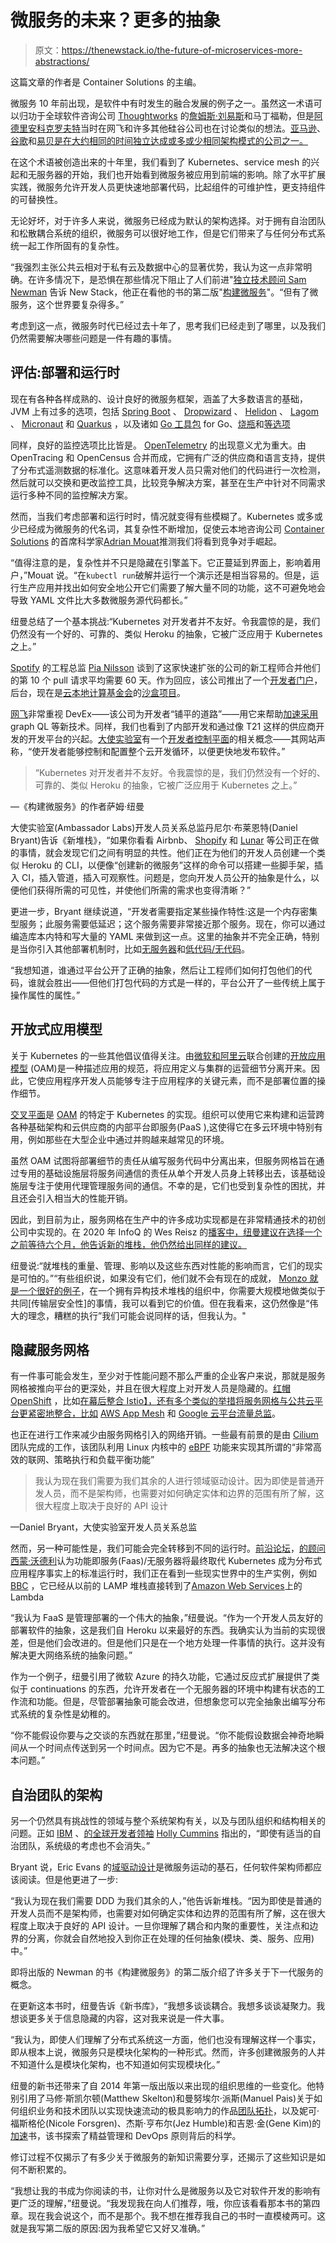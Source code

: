 # 微服务的未来？更多的抽象

> 原文：<https://thenewstack.io/the-future-of-microservices-more-abstractions/>

这篇文章的作者是 Container Solutions 的主编。

微服务 10 年前出现，是软件中有时发生的融合发展的例子之一。虽然这一术语可以归功于全球软件咨询公司 [Thoughtworks](https://www.thoughtworks.com/) 的[詹姆斯·刘易斯](https://twitter.com/boicy)和马丁福勒，但是[阿德里安科克罗夫特](https://www.linkedin.com/in/adriancockcroft/)当时在网飞和许多其他硅谷公司也在讨论类似的想法。[亚马逊](https://aws.amazon.com/?utm_content=logo-sponsorpage&utm_source=thenewstack&utm_medium=website&utm_campaign=platform)、[谷歌](https://about.google/)和[易贝是在大约相同的时间独立达成或多或少相同架构模式的公司之一。](https://www.ebayinc.com/)

在这个术语被创造出来的十年里，我们看到了 Kubernetes、service mesh 的兴起和无服务器的开始，我们也开始看到微服务被应用到前端的影响。除了水平扩展实践，微服务允许开发人员更快速地部署代码，比起组件的可维护性，更支持组件的可替换性。

无论好坏，对于许多人来说，微服务已经成为默认的架构选择。对于拥有自治团队和松散耦合系统的组织，微服务可以很好地工作，但是它们带来了与任何分布式系统一起工作所固有的复杂性。

“我强烈主张公共云相对于私有云及数据中心的显著优势，我认为这一点非常明确。在许多情况下，是恐惧在那些情况下阻止了人们前进"[独立技术顾问 Sam Newman](https://www.linkedin.com/in/samnewman/) 告诉 New Stack，他正在看他的书的第二版"[构建微服务](https://samnewman.io/books/building_microservices_2nd_edition/)"。“但有了微服务，这个世界要复杂得多。”

考虑到这一点，微服务时代已经过去十年了，思考我们已经走到了哪里，以及我们仍然需要解决哪些问题是一件有趣的事情。

## 评估:部署和运行时

现在有各种各样成熟的、设计良好的微服务框架，涵盖了大多数语言的基础，JVM 上有过多的选项，包括 [Spring Boot](https://spring.io/projects/spring-boot) 、 [Dropwizard](https://www.dropwizard.io/en/latest/) 、 [Helidon](https://helidon.io/#/) 、 [Lagom](https://www.lagomframework.com) 、 [Micronaut](https://micronaut.io) 和 [Quarkus](https://quarkus.io/) ，以及诸如 [Go 工具包](https://github.com/go-kit/kit) for Go、[烧瓶](https://flask.palletsprojects.com/en/2.0.x/)和[等选项](https://falconframework.org)

同样，良好的监控选项比比皆是。 [OpenTelemetry](https://thenewstack.io/getting-started-with-opentelemetry-for-java/) 的出现意义尤为重大。由 OpenTracing 和 OpenCensus 合并而成，它拥有广泛的供应商和语言支持，提供了分布式遥测数据的标准化。这意味着开发人员只需对他们的代码进行一次检测，然后就可以交换和更改监控工具，比较竞争解决方案，甚至在生产中针对不同需求运行多种不同的监控解决方案。

然而，当我们考虑部署和运行时时，情况就变得有些模糊了。Kubernetes 或多或少已经成为微服务的代名词，其复杂性不断增加，促使云本地咨询公司 [Container Solutions](https://www.container-solutions.com/) 的首席科学家[Adrian Mouat](https://blog.container-solutions.com/10-predictions-for-the-future-of-computing)推测我们将看到竞争对手崛起。

“值得注意的是，复杂性并不只是隐藏在引擎盖下。它正蔓延到界面上，影响着用户，”Mouat 说。“在`kubectl run`破解并运行一个演示还是相当容易的。但是，运行生产应用并找出如何安全地公开它们需要了解大量不同的功能，这不可避免地会导致 YAML 文件比大多数微服务源代码都长。”

纽曼总结了一个基本挑战:“Kubernetes 对开发者并不友好。令我震惊的是，我们仍然没有一个好的、可靠的、类似 Heroku 的抽象，它被广泛应用于 Kubernetes 之上。”

[Spotify](https://www.spotify.com/) 的工程总监 [Pia Nilsson](https://www.linkedin.com/in/pia-nilsson-02b47b1/) 谈到了这家快速扩张的公司的新工程师合并他们的第 10 个 pull 请求平均需要 60 天。作为回应，该公司推出了一个[开发者门户](https://thenewstack.io/design-a-better-kubernetes-experience-for-developers/)，后台，现在是[云本地计算基金会](https://cncf.io/?utm_content=inline-mention)的[沙盒项目](https://backstage.io/)。

[网飞](https://about.netflix.com/)非常重视 DevEx——该公司为开发者“铺平的道路”——用它来帮助[加速采用](https://www.infoq.com/presentations/devex-netflix-graphql/)graph QL 等新技术。同样，我们也看到了内部开发和通过像 T21 这样的供应商开发的开发平台的兴起。[大使实验室](https://www.getambassador.io/)有一个[开发者控制平面](https://www.getambassador.io/developer-control-plane/)的相关概念——其网站声称，“使开发者能够控制和配置整个云开发循环，以便更快地发布软件。”

> “Kubernetes 对开发者并不友好。令我震惊的是，我们仍然没有一个好的、可靠的、类似 Heroku 的抽象，它被广泛应用于 Kubernetes 之上。”

—《构建微服务》的作者萨姆·纽曼

大使实验室(Ambassador Labs)开发人员关系总监丹尼尔·布莱恩特(Daniel Bryant)告诉《新堆栈》，“如果你看看 Airbnb、 [Shopify](https://www.shopify.com/) 和 [Lunar](https://tech.lunar.app) 等公司正在做的事情，就会发现它们之间有明显的共性。他们正在为他们的开发人员创建一个类似 Heroku 的 CLI，以便像“创建新的微服务”这样的命令可以搭建一些脚手架，插入 CI，插入管道，插入可观察性。问题是，您向开发人员公开的抽象是什么，以便他们获得所需的可见性，并使他们所需的需求也变得清晰？”

更进一步，Bryant 继续说道，“开发者需要指定某些操作特性:这是一个内存密集型服务；此服务需要低延迟；这个服务需要非常接近那个服务。现在，你可以通过编造库本内特和写大量的 YAML 来做到这一点。这里的抽象并不完全正确，特别是当你引入其他部署机制时，比如[无服务器](https://thenewstack.io/category/serverless/)和[低代码/无代码](https://thenewstack.io/how-low-code-can-help-enterprise-software-development/)。

“我想知道，谁通过平台公开了正确的抽象，然后让工程师们如何打包他们的代码，谁就会胜出——但他们打包代码的方式是一样的，平台公开了一些传统上属于操作属性的属性。”

## 开放式应用模型

关于 Kubernetes 的一些其他倡议值得关注。由[微软和阿里云](https://thenewstack.io/open-application-model-build-the-next-generation-of-cloud-native-applications/)联合创建的[开放应用模型](https://oam.dev) (OAM)是一种描述应用的规范，将应用定义与集群的运营细节分离开来。因此，它使应用程序开发人员能够专注于应用程序的关键元素，而不是部署位置的操作细节。

[交叉平面](https://crossplane.io)是 [OAM](https://thenewstack.io/oam-the-kubernetes-application-model-bridging-development-and-deployment/) 的特定于 Kubernetes 的实现。组织可以使用它来构建和运营跨各种基础架构和云供应商的内部平台即服务(PaaS ),这使得它在多云环境中特别有用，例如那些在大型企业中通过并购越来越常见的环境。

虽然 OAM 试图将部署细节的责任从编写服务代码中分离出来，但服务网格旨在通过专用的基础设施层将服务间通信的责任从单个开发人员身上转移出去，该基础设施层专注于使用代理管理服务间的通信。不幸的是，它们也受到复杂性的困扰，并且还会引入相当大的性能开销。

因此，到目前为止，服务网格在生产中的许多成功实现都是在非常精通技术的初创公司中实现的。在 2020 年 InfoQ 的 Wes Reisz 的[播客中，纽曼建议在选择一个之前等待六个月，他告诉新的堆栈，他仍然给出同样的建议。](https://www.infoq.com/podcasts/monolith-microservices/?)

纽曼说:“就堆栈的重量、管理、影响以及这些东西对性能的影响而言，它们的现实是可怕的。”“有些组织说，如果没有它们，他们就不会有现在的成就， [Monzo 就是一个很好的例子](https://monzo.com/blog/2019/04/03/deploying-envoy-proxy)，在一个拥有异构技术堆栈的组织中，你需要大规模地做类似于共同[传输层安全性]的事情，我可以看到它的价值。但在我看来，这仍然像是“伟大的理念，糟糕的执行”我们可能会说同样的话，但我认为。"

## 隐藏服务网格

有一件事可能会发生，至少对于性能问题不那么严重的企业客户来说，那就是服务网格被推向平台的更深处，并且在很大程度上对开发人员是隐藏的。[红帽 OpenShift](https://www.openshift.com/try?utm_content=inline-mention) ，比如[在幕后整合 Istio】，还有多个类似的举措将服务网格与公共云平台更紧密地整合，比如](https://www.openshift.com/blog/istio-on-openshift-in-2020) [AWS App Mesh](https://aws.amazon.com/app-mesh/?aws-app-mesh-blogs.sort-by=item.additionalFields.createdDate&aws-app-mesh-blogs.sort-order=desc&whats-new-cards.sort-by=item.additionalFields.postDateTime&whats-new-cards.sort-order=desc) 和 [Google 云平台流量总监](https://cloud.google.com/traffic-director)。

也正在进行工作来减少由服务网格引入的网络开销。一些最有前景的是由 [Cilium](https://cilium.io) 团队完成的工作，该团队利用 Linux 内核中的 [eBPF](https://ebpf.io) 功能来实现其所谓的“非常高效的联网、策略执行和负载平衡功能”

> 我认为现在我们需要为我们其余的人进行领域驱动设计。因为即使是普通开发人员，而不是架构师，也需要对如何确定实体和边界的范围有所了解，这很大程度上取决于良好的 API 设计

—Daniel Bryant，大使实验室开发人员关系总监

然而，另一种可能性是，我们可能会完全转移到不同的运行时。[前沿论坛](https://leadingedgeforum.com/)，[的顾问西蒙·沃德利](https://acloudguru.com/blog/engineering/simon-wardley-is-a-big-fan-of-containers-despite-what-you-might-think)认为功能即服务(Faas)/无服务器将最终取代 Kubernetes 成为分布式应用程序事实上的标准运行时，我们正在看到一些现实世界中的生产实例，例如 [BBC](https://www.bbc.com/) ，它已经从以前的 LAMP 堆栈直接转到了[Amazon Web Services](https://aws.amazon.com/?utm_content=inline-mention)上的 Lambda

“我认为 FaaS 是管理部署的一个伟大的抽象，”纽曼说。“作为一个开发人员友好的部署软件的抽象，这是我们自 Heroku 以来最好的东西。我确实认为当前的实现很差，但是他们会改进的。但是他们只是在一个地方处理一件事情的执行。这并没有解决更大网络系统的抽象问题。”

作为一个例子，纽曼引用了微软 Azure 的持久功能，它通过反应式扩展提供了类似于 continuations 的东西，允许开发者在一个无服务器的环境中构建有状态的工作流和功能。但是，尽管部署抽象可能会改进，但想象您可以完全抽象出编写分布式系统的复杂性是幼稚的。

“你不能假设你要与之交谈的东西就在那里，”纽曼说。“你不能假设数据会神奇地瞬间从一个时间点传送到另一个时间点。因为它不是。再多的抽象也无法解决这个根本问题。”

## 自治团队的架构

另一个仍然具有挑战性的领域与整个系统架构有关，以及与团队组织和结构相关的问题。正如 [IBM](https://www.ibm.com/cloud?utm_content=logo-sponsorpage&utm_source=thenewstack&utm_medium=website&utm_campaign=platform) 、[的全球开发者领袖](https://blog.container-solutions.com/cloud-native-is-about-culture-not-containers) [Holly Cummins](https://www.linkedin.com/in/holly-k-cummins) 指出的，“即使有适当的自治团队，系统级的考虑也不会消失。”

Bryant 说，Eric Evans 的[域驱动设计](https://www.amazon.com/gp/product/0321125215/ref=as_li_tl?ie=UTF8&camp=1789&creative=9325&creativeASIN=0321125215&linkCode=as2&tag=martinfowlerc-20)是微服务运动的基石，任何软件架构师都应该阅读。但是他更进了一步:

“我认为现在我们需要 DDD 为我们其余的人，”他告诉新堆栈。“因为即使是普通的开发人员而不是架构师，也需要对如何确定实体和边界的范围有所了解，这在很大程度上取决于良好的 API 设计。一旦你理解了耦合和内聚的重要性，关注点和边界的分离，你就会自然地投入到你正在处理的任何抽象(模块、类、服务、应用)中。”

即将出版的 Newman 的书《构建微服务》的第二版介绍了许多关于下一代服务的概念。

在更新这本书时，纽曼告诉《新书库》，“我想多谈谈耦合。我想多谈谈凝聚力。我想谈更多关于信息隐藏的内容，这对我来说是一件大事。

“我认为，即使人们理解了分布式系统这一方面，他们也没有理解这样一个事实，即从根本上说，微服务只是模块化架构的一种形式。然而，许多创建微服务的人并不知道什么是模块化架构，也不知道如何实现模块化。”

纽曼的新书还带来了自 2014 年第一版出版以来出现的组织思维的一些变化。他特别引用了马修·斯凯尔顿(Matthew Skelton)和曼努埃尔·派斯(Manuel Pais)关于如何组织业务和技术团队以实现快速流动的极具影响力的作品[团队拓扑](https://teamtopologies.com/book)，以及妮可·福斯格伦(Nicole Forsgren)、杰斯·亨布尔(Jez Humble)和吉恩·金(Gene Kim)的[加速](https://itrevolution.com/accelerate-book/)书，该书探索了精益管理和 DevOps 原则背后的科学。

修订过程不仅揭示了有多少关于微服务的新知识需要分享，还揭示了这些知识是如何不断积累的。

“我想让我的书成为你阅读的书，让你对什么是微服务以及它对软件开发的影响有更广泛的理解，”纽曼说。“我发现我在向人们推荐，哦，你应该看看那本书的第四章。现在我会说这个，而不是那个。我不想在推荐我自己的书时一直模棱两可。这就是我写第二版的原因:因为我希望它又好又准确。”

<svg xmlns:xlink="http://www.w3.org/1999/xlink" viewBox="0 0 68 31" version="1.1"><title>Group</title> <desc>Created with Sketch.</desc></svg>